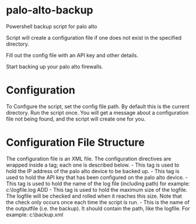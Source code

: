 # palo-alto-backup
Powershell backup script for palo alto

Script will create a configuration file if one does not exist in the specified directory.

Fill out the config file with an API key and other details.

Start backing up your palo alto firewalls.

# Configuration
To Configure the script, set the config file path. By default this is the current directory.
Run the script once.
You will get a message about a configuration file not being found, and the script will create one for you.

# Configuration File Structure
The configuration file is an XML file.
The configuration directives are wrapped inside a <config> tag; each one is described below.
<paloip> - This tag is used to hold the IP address of the palo alto device to be backed up.
<apikey> - This tag is used to hold the API key that has been configured on the palo alto device.
<logfile> - This tag is used to hold the name of the log file (including path) for example: c:\logfile.log
<logfilesize>ADD - This tag is used to hold the maximum size of the logfile. The logfile will be checked and rolled when it reaches this size. Note that the check only occurs once each time the script is run.
<outputfile> - This is the name of the outputfile (i.e. the backup). It should contain the path, like the logfile. For example: c:\backup.xml
